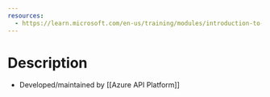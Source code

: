 ```yaml
---
resources:
  - https://learn.microsoft.com/en-us/training/modules/introduction-to-azure-api-center/
---
```

# Description
- Developed/maintained by [[Azure API Platform]]